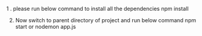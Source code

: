 1 . please run below command to install all the dependencies
npm install

2. Now switch to parent directory of project and run below command
   npm start or nodemon app.js
